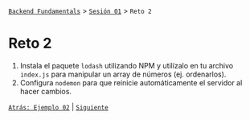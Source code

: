 [`Backend Fundamentals`](../../README.md) > [`Sesión 01`](../README.md) > `Reto 2`
	
# Reto 2

1. Instala el paquete `lodash` utilizando NPM y utilízalo en tu archivo `index.js` para manipular un array de números (ej. ordenarlos).
2. Configura `nodemon` para que reinicie automáticamente el servidor al hacer cambios.


[`Atrás: Ejemplo 02`](../Ejemplo-02) | [`Siguiente`](../Ejemplo-04)
